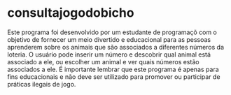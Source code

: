 # consultajogodobicho
Este programa foi desenvolvido por um estudante de programaçõ com o objetivo de fornecer um meio divertido e educacional para as pessoas aprenderem sobre os animais que são associados a diferentes números da loteria. O usuário pode inserir um número e descobrir qual animal está associado a ele, ou escolher um animal e ver quais números estão associados a ele. É importante lembrar que este programa é apenas para fins educacionais e não deve ser utilizado para promover ou participar de práticas ilegais de jogo.
